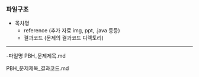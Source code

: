 ### 파일구조
- 목차명
    - reference (추가 자료 img, ppt, .java 등등)
    - 결과코드 (문제의 결과코드 디렉토리)
---    
-파일명
PBH_문제제목.md

PBH_문제제목_결과코드.md
